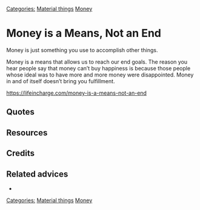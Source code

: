 [Categories:](../Categories/index.md) [Material things](../Categories/Material%20things.md) [Money](../Categories/Money.md)
# Money is a Means, Not an End

Money is just something you use to accomplish other things.

Money is a means that allows us to reach our end goals.  The reason you hear people say that money can’t buy happiness is because those people whose ideal was to have more and more money were disappointed.  Money in and of itself doesn’t bring you fulfillment.

https://lifeincharge.com/money-is-a-means-not-an-end
## Quotes

## Resources

## Credits

## Related advices

- 


[Categories:](../Categories/index.md) [Material things](../Categories/Material%20things.md) [Money](../Categories/Money.md)
